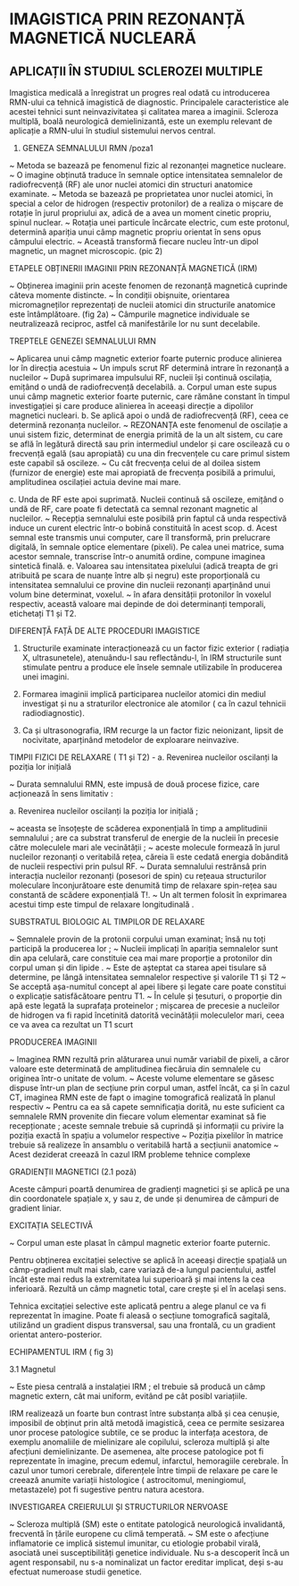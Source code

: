 #  IMAGISTICA PRIN REZONANȚĂ MAGNETICĂ NUCLEARĂ

## APLICAȚII ÎN STUDIUL SCLEROZEI MULTIPLE




Imagistica medicală a înregistrat un progres real odată cu introducerea RMN-ului ca tehnică imagistică de diagnostic. Principalele caracteristice ale acestei tehnici sunt neinvazivitatea și calitatea marea a imaginii. Scleroza multiplă, boală neurologicâ demielinizantă, este un exemplu relevant de aplicație a RMN-ului în studiul sistemului nervos central. 

1. GENEZA SEMNALULUI RMN /poza1

~ Metoda se bazează pe fenomenul fizic al rezonanței magnetice nucleare. 
~ O imagine obținută traduce în semnale optice intensitatea semnalelor de radiofrecvență (RF) ale unor nuclei atomici din structuri anatomice examinate. 
~ Metoda se bazeazâ pe proprietatea unor nuclei atomici, în special a celor de hidrogen (respectiv protonilor) de a realiza o mișcare de rotație în jurul propriului ax, adică de a avea un moment cinetic propriu, spinul nuclear.
~ Rotația unei particule încărcate electric, cum este protonul, determinâ apariția unui câmp magnetic propriu orientat în sens opus câmpului electric.
~ Această transformă fiecare nucleu într-un dipol magnetic, un magnet microscopic. (pic 2) 


ETAPELE OBȚINERII IMAGINII PRIN REZONANȚĂ MAGNETICĂ (IRM)

~ Obținerea imaginii prin aceste fenomen de rezonanță magneticâ cuprinde câteva momente distincte.
~ În condiții obișnuite, orientarea micromagneților reprezentați de nucleii atomici din structurile anatomice este întâmplătoare. (fig 2a)
~ Câmpurile magnetice individuale se neutralizeazâ reciproc, astfel că manifestările lor nu sunt decelabile.


TREPTELE GENEZEI SEMNALULUI RMN

~ Aplicarea unui câmp magnetic exterior foarte puternic produce alinierea lor în direcția acestuia 
~ Un impuls scrut RF determinâ intrare în rezonanță a nucleilor
~ Dupâ suprimarea impulsului RF, nucleii își continuâ oscilația, emițând o undâ de radiofrecvență decelabilâ.
a.  Corpul uman este supus unui câmp magnetic exterior foarte puternic, care rămâne constant în timpul investigației și care produce alinierea în aceeași direcție a dipolilor magnetici nucleari.
b. Se aplică apoi o undă de radiofrecvență (RF), ceea ce determină rezonanța nucleilor. 
~ REZONANȚA este fenomenul de oscilație a unui sistem fizic, determinat de energia primită de la un alt sistem, cu care se află în legătură directă sau prin intermediul undelor și care oscilează cu o frecvență egală (sau apropiată) cu una din frecvențele cu care primul sistem este capabil să oscileze. 
~ Cu cât frecvența celui de al doilea sistem (furnizor de energie) este mai apropiată de frecvența posibilă a primului, amplitudinea oscilației actuia devine mai mare.

c. Unda de RF este apoi suprimată. Nucleii continuă să oscileze, emițând o undă de RF, care poate fi detectată ca semnal rezonant magnetic al nucleilor. 
~ Recepția semnalului este posibilă prin faptul că unda respectivă induce un curent electric într-o bobină constituită în acest scop.
d. Acest semnal este transmis unui computer, care îl transformă, prin prelucrare digitală, în semnale optice elementare (pixeli).
Pe calea unei matrice, suma acestor semnale, transcrise într-o anumită ordine, compune imaginea sintetică finală.
e. Valoarea sau intensitatea pixelului (adică treapta de gri atribuită pe scara de nuanțe între alb și negru) este proporționalâ cu intensitatea semnalului ce provine din nucleii rezonanți aparținând unui volum bine determinat, voxelul.
~ în afara densității protonilor în voxelul respectiv, această valoare mai depinde de doi determinanți temporali, etichetați T1 și T2. 

DIFERENȚĂ FAȚĂ DE ALTE PROCEDURI IMAGISTICE 

1. Structurile examinate interacționează cu un factor fizic exterior ( radiația X, ultrasunetele), atenuându-l sau reflectându-l, în IRM structurile sunt stimulate pentru a produce ele însele semnale utilizabile în producerea unei imagini. 

2. Formarea imaginii implică participarea nucleilor atomici din mediul investigat și nu a straturilor electronice ale atomilor ( ca în cazul tehnicii radiodiagnostic). 

3. Ca și ultrasonografia, IRM recurge la un factor fizic neionizant, lipsit de nocivitate, aparținând metodelor de exploarare neinvazive. 


TIMPII FIZICI DE RELAXARE ( T1 și T2) - a. Revenirea nucleilor oscilanți la poziția lor inițială 

~ Durata semnalului RMN, este impusă de două procese fizice, care acționează în sens limitativ : 

a. Revenirea nucleilor oscilanți la poziția lor inițială ; 

~ aceasta se însoțește de scăderea exponențială în timp a amplitudinii semnalului ; are ca substrat transferul de energie de la nucleii în precesie către moleculele mari ale vecinătății ;
~ aceste molecule formează în jurul nucleilor rezonanți o veritabilă rețea, căreia îi este cedată energia dobândită de nucleii respectivi prin pulsul RF. 
~ Durata semnalului restrănsâ prin interacția nucleilor rezonanți (posesori de spin) cu rețeaua structurilor moleculare înconjurătoare este denumită timp de relaxare spin-rețea sau constantă de scădere exponențială T!.
~ Un alt termen folosit în exprimarea acestui timp este timpul de relaxare longitudinală .


SUBSTRATUL BIOLOGIC AL TIMPILOR DE RELAXARE 

~ Semnalele provin de la protonii corpului uman examinat; însă nu toți participă la producerea lor ;
~ Nucleii implicați în apariția semnalelor sunt din apa celulară, care constituie cea mai mare proporție a protonilor din corpul uman și din lipide . 
~ Este de așteptat ca starea apei tisulare să determine, pe lângă intensitatea semnalelor respective și valorile T1 și T2
~ Se acceptă așa-numitul concept al apei libere și legate care poate constitui o explicație satisfăcătoare pentru T1.
~ În celule și țesuturi, o proporție din apă este legată la suprafața proteinelor ; mișcarea de precesie a nucleilor de hidrogen va fi rapid încetinită datorită vecinătății moleculelor mari, ceea ce va avea ca rezultat un T1 scurt



PRODUCEREA IMAGINII 


~ Imaginea RMN rezultă prin alăturarea unui număr variabil de pixeli, a căror valoare este determinată de amplitudinea fiecăruia din semnalele cu originea într-o unitate de volum.
~ Aceste volume elementare se găsesc dispuse într-un plan de secțiune prin corpul uman, astfel încât, ca și în cazul CT, imaginea RMN este de fapt o imagine tomografică realizată în planul respectiv
~ Pentru ca ea să capete semnificația dorită, nu este suficient ca semnalele RMN provenite din fiecare volum elementar examinat să fie recepționate ; aceste semnale trebuie să cuprindă și informații cu privire la poziția exactă în spațiu a volumelor respective
~ Poziția pixelilor în matrice trebuie să realizeze în ansamblu o veritabilă hartă a secțiunii anatomice
~ Acest deziderat creează în cazul IRM probleme tehnice complexe



GRADIENȚII MAGNETICI (2.1 poză) 

Aceste câmpuri poartă denumirea de gradienți magnetici și se aplică pe una din coordonatele spațiale x, y sau z, de unde și denumirea de câmpuri de gradient liniar.

EXCITAȚIA SELECTIVĂ 

~ Corpul uman este plasat în câmpul magnetic exterior foarte puternic.

Pentru obținerea excitației selective se aplică în aceeași direcție spațială un câmp-gradient mult mai slab, care variază de-a lungul pacientului, astfel încât este mai redus la extremitatea lui superioară și mai intens la cea inferioară. Rezultă un câmp magnetic total, care crește și el în același sens.

Tehnica excitației selective este aplicată pentru a alege planul ce va fi reprezentat în imagine. Poate fi aleasă o secțiune tomografică sagitală, utilizând un gradient dispus transversal, sau una frontală, cu un gradient orientat antero-posterior.


ECHIPAMENTUL IRM ( fig 3) 

3.1 Magnetul 

~ Este piesa centrală a instalației IRM ; el trebuie să producă un câmp magnetic extern, cât mai uniform, evitând pe cât posibl variațiile.


IRM realizează un foarte bun contrast între substanța albă și cea cenușie, imposibil de obținut prin altă metodă imagistică, ceea ce permite sesizarea unor procese patologice subtile, ce se produc la interfața acestora, de exemplu anomaliile de mielinizare ale copilului, scleroza multiplă și alte afecțiuni demielinizante. De asemenea, alte procese patologice pot fi reprezentate în imagine, precum edemul, infarctul, hemoragiile cerebrale.
În cazul unor tumori cerebrale, diferențele între timpii de relaxare pe care le creează anumite variații histologice ( astrocitomul, meningiomul, metastazele) pot fi sugestive pentru natura acestora.



INVESTIGAREA CREIERULUI ȘI STRUCTURILOR NERVOASE 


~ Scleroza multiplă (SM) este o entitate patologică neurologică invalidantă, frecventă în țările europene cu climă temperată. 
~ SM este o afecțiune inflamatorie ce implică sistemul imunitar, cu etiologie probabil virală, asociată unei susceptibilități genetice individuale. Nu s-a descoperit încă un agent responsabil, nu s-a nominalizat un factor ereditar implicat, deși s-au efectuat numeroase studii genetice. 
